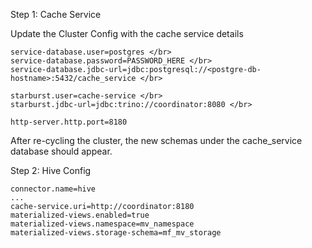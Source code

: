 Step 1: Cache Service

Update the Cluster Config with the cache service details

    service-database.user=postgres </br>
    service-database.password=PASSWORD_HERE </br>
    service-database.jdbc-url=jdbc:postgresql://<postgre-db-hostname>:5432/cache_service </br>
        
    starburst.user=cache-service </br>
    starburst.jdbc-url=jdbc:trino://coordinator:8080 </br>
  
    http-server.http.port=8180

After re-cycling the cluster, the new schemas under the cache_service database should appear.
   
Step 2: Hive Config

    connector.name=hive
    ...
    cache-service.uri=http://coordinator:8180
    materialized-views.enabled=true
    materialized-views.namespace=mv_namespace
    materialized-views.storage-schema=mf_mv_storage


